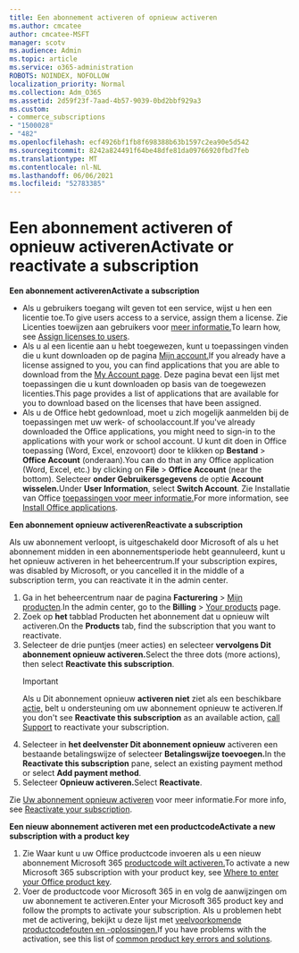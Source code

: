 ```yaml
---
title: Een abonnement activeren of opnieuw activeren
ms.author: cmcatee
author: cmcatee-MSFT
manager: scotv
ms.audience: Admin
ms.topic: article
ms.service: o365-administration
ROBOTS: NOINDEX, NOFOLLOW
localization_priority: Normal
ms.collection: Adm_O365
ms.assetid: 2d59f23f-7aad-4b57-9039-0bd2bbf929a3
ms.custom:
- commerce_subscriptions
- "1500028"
- "482"
ms.openlocfilehash: ecf4926bf1fb8f698388b63b1597c2ea90e5d542
ms.sourcegitcommit: 8242a824491f64be48dfe81da09766920fbd7feb
ms.translationtype: MT
ms.contentlocale: nl-NL
ms.lasthandoff: 06/06/2021
ms.locfileid: "52783385"
---
```

# <a name="activate-or-reactivate-a-subscription"></a><span data-ttu-id="35386-102">Een abonnement activeren of opnieuw activeren</span><span class="sxs-lookup"><span data-stu-id="35386-102">Activate or reactivate a subscription</span></span>

<span data-ttu-id="35386-103">**Een abonnement activeren**</span><span class="sxs-lookup"><span data-stu-id="35386-103">**Activate a subscription**</span></span>

- <span data-ttu-id="35386-104">Als u gebruikers toegang wilt geven tot een service, wijst u hen een licentie toe.</span><span class="sxs-lookup"><span data-stu-id="35386-104">To give users access to a service, assign them a license.</span></span> <span data-ttu-id="35386-105">Zie Licenties toewijzen aan gebruikers voor [meer informatie.](/microsoft-365/admin/manage/assign-licenses-to-users)</span><span class="sxs-lookup"><span data-stu-id="35386-105">To learn how, see [Assign licenses to users](/microsoft-365/admin/manage/assign-licenses-to-users).</span></span>
- <span data-ttu-id="35386-106">Als u al een licentie aan u hebt toegewezen, kunt u toepassingen vinden die u kunt downloaden op de pagina [Mijn account.](https://portal.office.com/account/#installs)</span><span class="sxs-lookup"><span data-stu-id="35386-106">If you already have a license assigned to you, you can find applications that you are able to download from the [My Account page](https://portal.office.com/account/#installs).</span></span> <span data-ttu-id="35386-107">Deze pagina bevat een lijst met toepassingen die u kunt downloaden op basis van de toegewezen licenties.</span><span class="sxs-lookup"><span data-stu-id="35386-107">This page provides a list of applications that are available for you to download based on the licenses that have been assigned.</span></span>
- <span data-ttu-id="35386-108">Als u de Office hebt gedownload, moet u zich mogelijk aanmelden bij de toepassingen met uw werk- of schoolaccount.</span><span class="sxs-lookup"><span data-stu-id="35386-108">If you've already downloaded the Office applications, you might need to sign-in to the applications with your work or school account.</span></span> <span data-ttu-id="35386-109">U kunt dit doen in Office toepassing (Word, Excel, enzovoort) door te klikken op **Bestand**  >  **Office Account** (onderaan).</span><span class="sxs-lookup"><span data-stu-id="35386-109">You can do that in any Office application (Word, Excel, etc.) by clicking on **File** > **Office Account** (near the bottom).</span></span> <span data-ttu-id="35386-110">Selecteer **onder Gebruikersgegevens** de optie **Account wisselen.**</span><span class="sxs-lookup"><span data-stu-id="35386-110">Under **User Information**, select **Switch Account**.</span></span> <span data-ttu-id="35386-111">Zie Installatie van Office [toepassingen voor meer informatie.](/microsoft-365/admin/setup/install-applications)</span><span class="sxs-lookup"><span data-stu-id="35386-111">For more information, see [Install Office applications](/microsoft-365/admin/setup/install-applications).</span></span>

<span data-ttu-id="35386-112">**Een abonnement opnieuw activeren**</span><span class="sxs-lookup"><span data-stu-id="35386-112">**Reactivate a subscription**</span></span>

<span data-ttu-id="35386-113">Als uw abonnement verloopt, is uitgeschakeld door Microsoft of als u het abonnement midden in een abonnementsperiode hebt geannuleerd, kunt u het opnieuw activeren in het beheercentrum.</span><span class="sxs-lookup"><span data-stu-id="35386-113">If your subscription expires, was disabled by Microsoft, or you cancelled it in the middle of a subscription term, you can reactivate it in the admin center.</span></span>
  
1. <span data-ttu-id="35386-114">Ga in het beheercentrum naar de pagina **Facturering** > [Mijn producten](https://go.microsoft.com/fwlink/p/?linkid=842054).</span><span class="sxs-lookup"><span data-stu-id="35386-114">In the admin center, go to the **Billing** > [Your products](https://go.microsoft.com/fwlink/p/?linkid=842054) page.</span></span>
2. <span data-ttu-id="35386-115">Zoek op **het** tabblad Producten het abonnement dat u opnieuw wilt activeren.</span><span class="sxs-lookup"><span data-stu-id="35386-115">On the **Products** tab, find the subscription that you want to reactivate.</span></span>
3. <span data-ttu-id="35386-116">Selecteer de drie puntjes (meer acties) en selecteer **vervolgens Dit abonnement opnieuw activeren.**</span><span class="sxs-lookup"><span data-stu-id="35386-116">Select the three dots (more actions), then select **Reactivate this subscription**.</span></span>
    > [!IMPORTANT]
    > <span data-ttu-id="35386-117">Als u Dit abonnement opnieuw **activeren niet** ziet als een beschikbare [actie,](https://go.microsoft.com/fwlink/p/?linkid=518322) belt u ondersteuning om uw abonnement opnieuw te activeren.</span><span class="sxs-lookup"><span data-stu-id="35386-117">If you don't see **Reactivate this subscription** as an available action, [call Support](https://go.microsoft.com/fwlink/p/?linkid=518322) to reactivate your subscription.</span></span>
4. <span data-ttu-id="35386-118">Selecteer in **het deelvenster Dit abonnement opnieuw** activeren een bestaande betalingswijze of selecteer **Betalingswijze toevoegen.**</span><span class="sxs-lookup"><span data-stu-id="35386-118">In the **Reactivate this subscription** pane, select an existing payment method or select **Add payment method**.</span></span>
5. <span data-ttu-id="35386-119">Selecteer **Opnieuw activeren.**</span><span class="sxs-lookup"><span data-stu-id="35386-119">Select **Reactivate**.</span></span>

<span data-ttu-id="35386-120">Zie [Uw abonnement opnieuw activeren](/microsoft-365/commerce/subscriptions/reactivate-your-subscription) voor meer informatie.</span><span class="sxs-lookup"><span data-stu-id="35386-120">For more info, see [Reactivate your subscription](/microsoft-365/commerce/subscriptions/reactivate-your-subscription).</span></span>

<span data-ttu-id="35386-121">**Een nieuw abonnement activeren met een productcode**</span><span class="sxs-lookup"><span data-stu-id="35386-121">**Activate a new subscription with a product key**</span></span>

1. <span data-ttu-id="35386-122">Zie Waar kunt u uw Office productcode invoeren als u een nieuw abonnement Microsoft 365 [productcode wilt activeren.](https://support.office.com/article/where-to-enter-your-office-product-key-0a82e5ae-739e-4b92-a6f4-2ec780c185db)</span><span class="sxs-lookup"><span data-stu-id="35386-122">To activate a new Microsoft 365 subscription with your product key, see [Where to enter your Office product key](https://support.office.com/article/where-to-enter-your-office-product-key-0a82e5ae-739e-4b92-a6f4-2ec780c185db).</span></span>
2. <span data-ttu-id="35386-123">Voer de productcode voor Microsoft 365 in en volg de aanwijzingen om uw abonnement te activeren.</span><span class="sxs-lookup"><span data-stu-id="35386-123">Enter your Microsoft 365 product key and follow the prompts to activate your subscription.</span></span> <span data-ttu-id="35386-124">Als u problemen hebt met de activering, bekijkt u deze lijst met [veelvoorkomende productcodefouten en -oplossingen.](/microsoft-365/commerce/product-key-errors-and-solutions)</span><span class="sxs-lookup"><span data-stu-id="35386-124">If you have problems with the activation, see this list of [common product key errors and solutions](/microsoft-365/commerce/product-key-errors-and-solutions).</span></span>